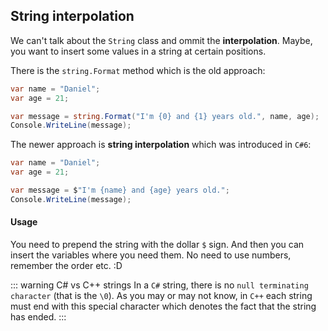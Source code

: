 ## String interpolation
We can't talk about the `String` class and ommit the **interpolation**. Maybe, you want to insert some values in a string at certain positions. 

There is the `string.Format` method which is the old approach:

``` csharp
var name = "Daniel";
var age = 21;

var message = string.Format("I'm {0} and {1} years old.", name, age);
Console.WriteLine(message);
```

The newer approach is **string interpolation** which was introduced in `C#6`:
``` csharp
var name = "Daniel";
var age = 21;

var message = $"I'm {name} and {age} years old."; 
Console.WriteLine(message);
```

#### Usage

You need to prepend the string with the dollar `$` sign. And then you can insert the variables where you need them. No need to use numbers, remember the order etc. :D


::: warning C# vs C++ strings
In a `C#` string, there is no `null terminating character` (that is the `\0`). As you may or may not know, in `C++` each string must end with this special character which denotes the fact that the string has ended.
:::